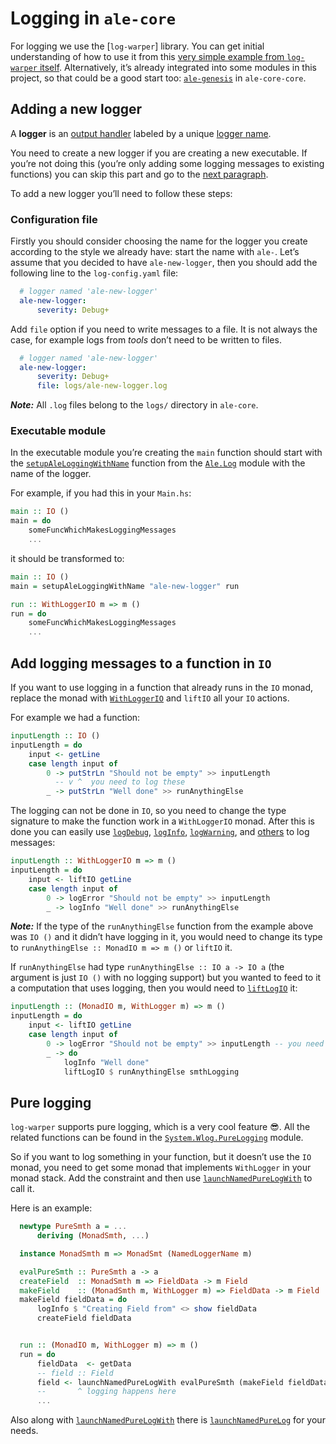 # Logging in `ale-core`

For logging we use the [`log-warper`] library.
You can get initial understanding of how to use it from this
[very simple example from `log-warper` itself][log-warper/playground].
Alternatively, it’s already integrated into some modules in this project,
so that could be a good start too: [`ale-genesis`]() in `ale-core-core`.


## Adding a new logger

A **logger** is an [output handler][log-warper/LogHandler] labeled by
a unique [logger name][log-warper/LoggerName].

You need to create a new logger if you are creating a new executable.
If you’re not doing this (you’re only adding some logging messages to existing functions)
you can skip this part and go to the [next paragraph](#add-logging-messages-to-a-function-in-io).

To add a new logger you’ll need to follow these steps:

### Configuration file

Firstly you should consider choosing the name for the logger you create
according to the style we already have: start the name with `ale-`.
Let’s assume that you decided to have `ale-new-logger`, then you should add
the following line to the `log-config.yaml` file:

```yaml
  # logger named 'ale-new-logger'
  ale-new-logger:
      severity: Debug+
```

Add `file` option if you need to write messages to a file. It is not always the case,
for example logs from _tools_ don’t need to be written to files.

```yaml
  # logger named 'ale-new-logger'
  ale-new-logger:
      severity: Debug+
      file: logs/ale-new-logger.log
```

**_Note:_** All `.log` files belong to the `logs/` directory in `ale-core`.

### Executable module

In the executable module you’re creating the `main` function should start with
the [`setupAleLoggingWithName`] function from the [`Ale.Log`] module
with the name of the logger.

For example, if you had this in your `Main.hs`:

```haskell
main :: IO ()
main = do
    someFuncWhichMakesLoggingMessages
    ...
```

it should be transformed to:

```haskell
main :: IO ()
main = setupAleLoggingWithName "ale-new-logger" run

run :: WithLoggerIO m => m ()
run = do
    someFuncWhichMakesLoggingMessages
    ...
```

## Add logging messages to a function in `IO`

If you want to use logging in a function that already runs in the `IO` monad,
replace the monad with [`WithLoggerIO`][log-warper/WithLoggerIO] and `liftIO`
all your `IO` actions.

For example we had a function:

```haskell
inputLength :: IO ()
inputLength = do
    input <- getLine
    case length input of
        0 -> putStrLn "Should not be empty" >> inputLength
          -- v ^  you need to log these
        _ -> putStrLn "Well done" >> runAnythingElse
```

The logging can not be done in `IO`, so you need to change the type signature
to make the function work in a `WithLoggerIO` monad.
After this is done you can easily use [`logDebug`], [`logInfo`], [`logWarning`],
and [others][log-warper/logging-functions] to log messages:

```haskell
inputLength :: WithLoggerIO m => m ()
inputLength = do
    input <- liftIO getLine
    case length input of
        0 -> logError "Should not be empty" >> inputLength
        _ -> logInfo "Well done" >> runAnythingElse
```

**_Note:_** If the type of the `runAnythingElse` function from the example above
was `IO ()` and it didn’t have logging in it, you would need to change its type
to `runAnythingElse :: MonadIO m => m ()` or `liftIO` it.

If `runAnythingElse` had type `runAnythingElse :: IO a -> IO a` (the argument is
just `IO ()` with no logging support) but you wanted to feed to it a computation
that uses logging, then you would need to [`liftLogIO`] it:

```haskell
inputLength :: (MonadIO m, WithLogger m) => m ()
inputLength = do
    input <- liftIO getLine
    case length input of
        0 -> logError "Should not be empty" >> inputLength -- you need to log this
        _ -> do
            logInfo "Well done"
            liftLogIO $ runAnythingElse smthLogging
```

## Pure logging

`log-warper` supports pure logging, which is a very cool feature :sunglasses:.
All the related functions can be found in the [`System.Wlog.PureLogging`] module.

So if you want to log something in your function, but it doesn’t use the `IO` monad,
you need to get some monad that implements `WithLogger` in your monad stack.
Add the constraint and then use [`launchNamedPureLogWith`] to call it.

Here is an example:

```haskell
  newtype PureSmth a = ...
      deriving (MonadSmth, ...)

  instance MonadSmth m => MonadSmt (NamedLoggerName m)

  evalPureSmth :: PureSmth a -> a
  createField  :: MonadSmth m => FieldData -> m Field
  makeField    :: (MonadSmth m, WithLogger m) => FieldData -> m Field
  makeField fieldData = do
      logInfo $ "Creating Field from" <> show fieldData
      createField fieldData


  run :: (MonadIO m, WithLogger m) => m ()
  run = do
      fieldData  <- getData
      -- field :: Field
      field <- launchNamedPureLogWith evalPureSmth (makeField fieldData)
      --       ^ logging happens here
      ...
```

Also along with [`launchNamedPureLogWith`] there is [`launchNamedPureLog`] for your needs.


  [`log-warper!`]: https://hackage.haskell.org/package/log-warper
  [log-warper/playground]: https://hackage.haskell.org/package/log-warper
  [log-warper/LogHandler]: https://hackage.haskell.org/package/log-warper-1.7.1/docs/System-Wlog-LogHandler.html#t:LogHandler
  [log-warper/LoggerName]: https://hackage.haskell.org/package/log-warper-1.7.1/docs/System-Wlog-LoggerName.html#t:LoggerName
  [log-warper/WithLoggerIO]: https://hackage.haskell.org/package/log-warper-1.7.1/docs/System-Wlog-CanLog.html#t:WithLoggerIO
  [log-warper/logging-functions]: https://hackage.haskell.org/package/log-warper-1.7.1/docs/System-Wlog-CanLog.html#g:1
  [`logDebug`]: https://hackage.haskell.org/package/log-warper-1.7.1/docs/System-Wlog-CanLog.html#v:logDebug
  [`logInfo`]: https://hackage.haskell.org/package/log-warper-1.7.1/docs/System-Wlog-CanLog.html#v:logInfo
  [`logWarning`]: https://hackage.haskell.org/package/log-warper-1.7.1/docs/System-Wlog-CanLog.html#v:logWarning
  [`liftLogIO`]: https://hackage.haskell.org/package/log-warper-1.7.1/docs/System-Wlog-CanLog.html#v:liftLogIO
  [`System.Wlog.PureLogging`]: https://github.com/serokell/log-warper/blob/master/src/System/Wlog/PureLogging.hs
  [`launchNamedPureLogWith`]: https://hackage.haskell.org/package/log-warper-1.7.1/docs/System-Wlog-PureLogging.html#v:launchNamedPureLogWith
  [`launchNamedPureLog`]: https://hackage.haskell.org/package/log-warper-1.7.1/docs/System-Wlog-PureLogging.html#v:launchNamedPureLog

  [`ale-genesis`]: https://github.com/serokell/ale-core/blob/master/tools-common/tools/genesis/Main.hs
  [`Ale.Log`]: https://github.com/serokell/ale-core/blob/master/core/src/Ale/Log.hs
  [`setupAleLoggingWithName`]: https://github.com/serokell/ale-core/blob/b7b13402d0c8fc2a19335cc8fad1680510a71531/core/src/Ale/Log.hs#L28
